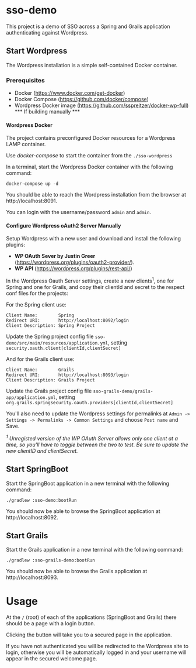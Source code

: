 # sso-demo

This project is a demo of SSO across a Spring and Grails application authenticating against Wordpress.

## Start Wordpress

The Wordpress installation is a simple self-contained Docker container.

### Prerequisites

- Docker (https://www.docker.com/get-docker)
- Docker Compose (https://github.com/docker/compose)
- Wordpress Docker image (https://github.com/sspreitzer/docker-wp-full) *** If building manually ***

#### Wordpress Docker

The project contains preconfigured Docker resources for a Wordpress LAMP container.

Use *docker-compose* to start the container from the `./sso-wordpress`

In a terminal, start the Wordpress Docker container with the following command:

    docker-compose up -d
    
You should be able to reach the Wordpress installation from the browser at http://localhost:8091.

You can login with the username/password `admin` and `admin`.
    
#### Configure Wordpress oAuth2 Server Manually

Setup Wordpress with a new user and download and install the following plugins:
 
- **WP OAuth Sever by Justin Greer** (https://wordpress.org/plugins/oauth2-provider/).
- **WP API** (https://wordpress.org/plugins/rest-api/)

In the Wordpress Oauth Server settings, create a new clients<sup>1</sup>, one for Spring and one for Grails, and copy their clientId and secret to the respect conf files for the projects:

For the Spring client use:

    Client Name:        Spring
    Redirect URI:       http://localhost:8092/login
    Client Description: Spring Project

Update the Spring project config file `sso-demo/src/main/resources/application.yml`, setting `security.oauth.client[clientId,clientSecret]`

And for the Grails client use:

    Client Name:        Grails
    Redirect URI:       http://localhost:8093/login
    Client Description: Grails Project

Update the Grails project config file `sso-grails-demo/grails-app/application.yml`, setting `org.grails.springsecurity.oauth.providers[clientId,clientSecret]`

You'll also need to update the Wordpress settings for permalinks  at `Admin -> Settings -> Permalinks -> Common Settings` and choose `Post name` and Save.

_<sup>1</sup> Unregisted version of the WP OAuth Server allows only one client at a time, so you'll have to toggle between the two to test. Be sure to update the new clientID and clientSecret._

## Start SpringBoot

Start the SpringBoot application in a new terminal with the following command:

    ./gradlew :sso-demo:bootRun
    
You should now be able to browse the SpringBoot application at http://localhost:8092.
    
## Start Grails

Start the Grails application in a new terminal with the following command:

    ./gradlew :sso-grails-demo:bootRun
    
You should now be able to browse the Grails application at http://localhost:8093.

# Usage

At the `/` (root) of each of the applications (SpringBoot and Grails) there should be a page with a login button.

Clicking the button will take you to a secured page in the application.

If you have not authenticated you will be redirected to the Wordpress site to login, otherwise you will be automatically 
logged in and your username will appear in the secured welcome page.  